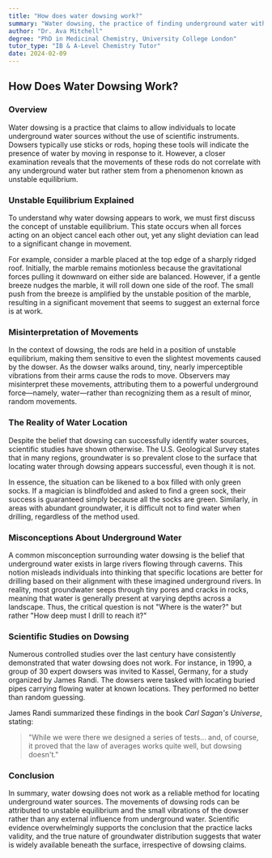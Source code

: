 ```yaml
---
title: "How does water dowsing work?"
summary: "Water dowsing, the practice of finding underground water with rods, doesn't work.  Dowsing rods respond to the dowser's movements, not underground water. It's a misconception based on unstable equilibrium, where small movements are amplified.  Scientific studies consistently prove dowsing is no more effective than random guessing."
author: "Dr. Ava Mitchell"
degree: "PhD in Medicinal Chemistry, University College London"
tutor_type: "IB & A-Level Chemistry Tutor"
date: 2024-02-09
---
```


## How Does Water Dowsing Work?

### Overview

Water dowsing is a practice that claims to allow individuals to locate underground water sources without the use of scientific instruments. Dowsers typically use sticks or rods, hoping these tools will indicate the presence of water by moving in response to it. However, a closer examination reveals that the movements of these rods do not correlate with any underground water but rather stem from a phenomenon known as unstable equilibrium.

### Unstable Equilibrium Explained

To understand why water dowsing appears to work, we must first discuss the concept of unstable equilibrium. This state occurs when all forces acting on an object cancel each other out, yet any slight deviation can lead to a significant change in movement. 

For example, consider a marble placed at the top edge of a sharply ridged roof. Initially, the marble remains motionless because the gravitational forces pulling it downward on either side are balanced. However, if a gentle breeze nudges the marble, it will roll down one side of the roof. The small push from the breeze is amplified by the unstable position of the marble, resulting in a significant movement that seems to suggest an external force is at work. 

### Misinterpretation of Movements

In the context of dowsing, the rods are held in a position of unstable equilibrium, making them sensitive to even the slightest movements caused by the dowser. As the dowser walks around, tiny, nearly imperceptible vibrations from their arms cause the rods to move. Observers may misinterpret these movements, attributing them to a powerful underground force—namely, water—rather than recognizing them as a result of minor, random movements.

### The Reality of Water Location

Despite the belief that dowsing can successfully identify water sources, scientific studies have shown otherwise. The U.S. Geological Survey states that in many regions, groundwater is so prevalent close to the surface that locating water through dowsing appears successful, even though it is not. 

In essence, the situation can be likened to a box filled with only green socks. If a magician is blindfolded and asked to find a green sock, their success is guaranteed simply because all the socks are green. Similarly, in areas with abundant groundwater, it is difficult not to find water when drilling, regardless of the method used.

### Misconceptions About Underground Water

A common misconception surrounding water dowsing is the belief that underground water exists in large rivers flowing through caverns. This notion misleads individuals into thinking that specific locations are better for drilling based on their alignment with these imagined underground rivers. In reality, most groundwater seeps through tiny pores and cracks in rocks, meaning that water is generally present at varying depths across a landscape. Thus, the critical question is not "Where is the water?" but rather "How deep must I drill to reach it?"

### Scientific Studies on Dowsing

Numerous controlled studies over the last century have consistently demonstrated that water dowsing does not work. For instance, in 1990, a group of 30 expert dowsers was invited to Kassel, Germany, for a study organized by James Randi. The dowsers were tasked with locating buried pipes carrying flowing water at known locations. They performed no better than random guessing.

James Randi summarized these findings in the book *Carl Sagan's Universe*, stating:

> "While we were there we designed a series of tests... and, of course, it proved that the law of averages works quite well, but dowsing doesn't."

### Conclusion

In summary, water dowsing does not work as a reliable method for locating underground water sources. The movements of dowsing rods can be attributed to unstable equilibrium and the small vibrations of the dowser rather than any external influence from underground water. Scientific evidence overwhelmingly supports the conclusion that the practice lacks validity, and the true nature of groundwater distribution suggests that water is widely available beneath the surface, irrespective of dowsing claims.
    